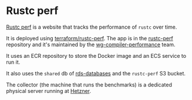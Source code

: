 # Rustc perf

[Rustc perf] is a website that tracks the performance of
`rustc` over time.

It is deployed using [terraform/rustc-perf].
The app is in the [rustc-perf]
repository and it's maintained by the [wg-compiler-performance] team.

It uses an ECR repository to store the Docker image and an ECS service to run it.

It also uses the `shared` db of [rds-databases] and the `rustc-perf` S3 bucket.

The collector (the machine that runs the benchmarks) is a dedicated physical server running at [Hetzner].

[Rustc perf]: https://perf.rust-lang.org/
[rustc-perf]: https://github.com/rust-lang/rustc-perf
[terraform/rustc-perf]: https://github.com/rust-lang/simpleinfra/tree/master/terraform/rustc-perf
[wg-compiler-performance]: https://github.com/orgs/rust-lang/teams/wg-compiler-performance
[rds-databases]: https://github.com/rust-lang/simpleinfra/tree/master/terraform/rds-databases
[Hetzner]: https://www.hetzner.com/
